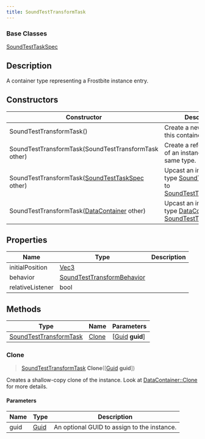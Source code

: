 ```yaml
---
title: SoundTestTransformTask
---
```

### Base Classes

[SoundTestTaskSpec](SoundTestTaskSpec)

## Description

A container type representing a Frostbite instance entry.

## Constructors

| Constructor                                                                       | Description                                                                                                                         |
| --------------------------------------------------------------------------------- | ----------------------------------------------------------------------------------------------------------------------------------- |
| SoundTestTransformTask()                                                          | Create a new instance of this container type.                                                                                       |
| SoundTestTransformTask(SoundTestTransformTask other)                              | Create a reference copy of an instance of the same type.                                                                            |
| SoundTestTransformTask([SoundTestTaskSpec](SoundTestTaskSpec) other)              | Upcast an instance of type [SoundTestTaskSpec](SoundTestTaskSpec) to [SoundTestTransformTask](SoundTestTransformTask).              |
| SoundTestTransformTask([DataContainer](/vext/ref/shared/class/datacontainer) other) | Upcast an instance of type [DataContainer](/vext/ref/shared/class/datacontainer) to [SoundTestTransformTask](SoundTestTransformTask). |

## Properties

| Name             | Type                                                     | Description |
| ---------------- | -------------------------------------------------------- | ----------- |
| initialPosition  | [Vec3](/vext/ref/shared/class/Vec3)                        |             |
| behavior         | [SoundTestTransformBehavior](SoundTestTransformBehavior) |             |
| relativeListener | bool                                                     |             |

## Methods

| Type                                             | Name            | Parameters                                     |
| ------------------------------------------------ | --------------- | ---------------------------------------------- |
| [SoundTestTransformTask](SoundTestTransformTask) | [Clone](#clone) | \[[Guid](/vext/ref/shared/class/guid) **guid**\] |

### Clone

> [SoundTestTransformTask](SoundTestTransformTask) **Clone**(\[[Guid](/vext/ref/shared/class/guid) **guid**\])

Creates a shallow-copy clone of the instance. Look at [DataContainer::Clone](/vext/ref/shared/class/datacontainer#clone) for more details.

#### Parameters

| Name | Type         | Description                                 |
| ---- | ------------ | ------------------------------------------- |
| guid | [Guid](Guid) | An optional GUID to assign to the instance. |
